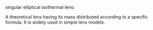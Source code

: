 singular elliptical isothermal lens:

  A theoretical lens having its mass distributed according to a
  specific formula.  It is widely used in simple lens models.

